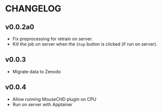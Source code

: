 # CHANGELOG

## v0.0.2a0
* Fix preprocessing for retrain on server.
* Kill the job on server when the `Stop` button is clicked (if run on server).

## v0.0.3
* Migrate data to Zenodo

## v0.0.4
* Allow running MouseCHD plugin on CPU
* Run on server with Apptainer
